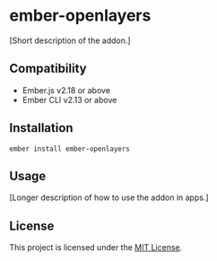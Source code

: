 ember-openlayers
==============================================================================

[Short description of the addon.]


Compatibility
------------------------------------------------------------------------------

* Ember.js v2.18 or above
* Ember CLI v2.13 or above


Installation
------------------------------------------------------------------------------

```
ember install ember-openlayers
```


Usage
------------------------------------------------------------------------------

[Longer description of how to use the addon in apps.]


License
------------------------------------------------------------------------------

This project is licensed under the [MIT License](LICENSE.md).

